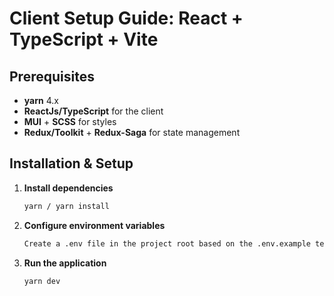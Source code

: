 # Client Setup Guide: React + TypeScript + Vite

## Prerequisites
- **yarn** 4.x
- **ReactJs/TypeScript** for the client
- **MUI** + **SCSS** for styles
- **Redux/Toolkit** + **Redux-Saga** for state management

## Installation & Setup

1. **Install dependencies**
   ```bash
   yarn / yarn install
2. **Configure environment variables**
    ```bash
    Create a .env file in the project root based on the .env.example template.
3. **Run the application**
    ```bash
    yarn dev